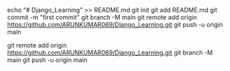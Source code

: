 echo "# Django_Learning" >> README.md
git init
git add README.md
git commit -m "first commit"
git branch -M main
git remote add origin https://github.com/ARUNKUMAR069/Django_Learning.git
git push -u origin main



git remote add origin https://github.com/ARUNKUMAR069/Django_Learning.git
git branch -M main
git push -u origin main